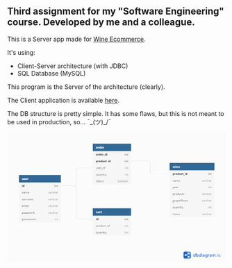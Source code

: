 ## Third assignment for my "Software Engineering" course. Developed by me and a colleague.

This is a Server app made for [Wine Ecommerce](https://github.com/Sclafus/Wine-Ecommerce).

It's using:
* Client-Server architecture (with JDBC)
* SQL Database (MySQL)

This program is the Server of the architecture (clearly). 

The Client application is available [here](https://github.com/Sclafus/Ecommerce-GUI).

The DB structure is pretty simple. It has some flaws, but this is not meant to be used in production, so... ¯\_(ツ)_/¯

![Database Structure](db_structure.png)